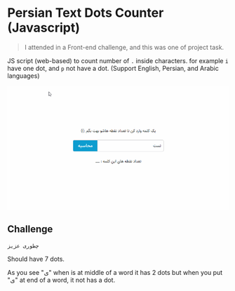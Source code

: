 # Persian Text Dots Counter (Javascript)

> I attended in a Front-end challenge, and this was one of project task.

JS script (web-based) to count number of `.` inside characters. for example `i` have one dot, and `p` not have a dot. (Support English, Persian, and Arabic languages)

[![](preview.gif)](https://basemax.github.io/PersianDotsCounterJS/)

## Challenge

```
چطوری عزیز
```

Should have 7 dots.

As you see "ی" when is at middle of a word it has 2 dots but when you put "ی" at end of a word, it not has a dot.

